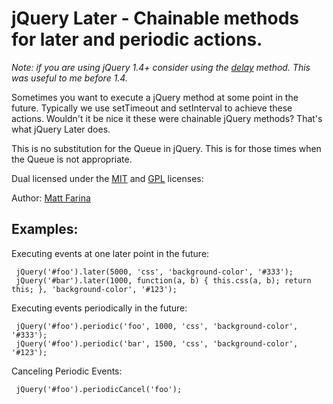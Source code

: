 # jQuery Later - Chainable methods for later and periodic actions.

*Note: if you are using jQuery 1.4+ consider using the [delay](http://api.jquery.com/delay/) method. This was useful to me before 1.4.*

Sometimes you want to execute a jQuery method at some point in the future.
Typically we use setTimeout and setInterval to achieve these actions. Wouldn't
it be nice it these were chainable jQuery methods? That's what jQuery Later
does.

This is no substitution for the Queue in jQuery. This is for those times
when the Queue is not appropriate.

Dual licensed under the [MIT](http://www.opensource.org/licenses/mit-license.php) and [GPL](http://www.gnu.org/licenses/gpl.html) licenses:

Author: [Matt Farina](http://www.mattfarina.com)

## Examples:

Executing events at one later point in the future:

     jQuery('#foo').later(5000, 'css', 'background-color', '#333');
     jQuery('#bar').later(1000, function(a, b) { this.css(a, b); return this; }, 'background-color', '#123');

Executing events periodically in the future:

     jQuery('#foo').periodic('foo', 1000, 'css', 'background-color', '#333');
     jQuery('#foo').periodic('bar', 1500, 'css', 'background-color', '#123');

Canceling Periodic Events:

     jQuery('#foo').periodicCancel('foo');
